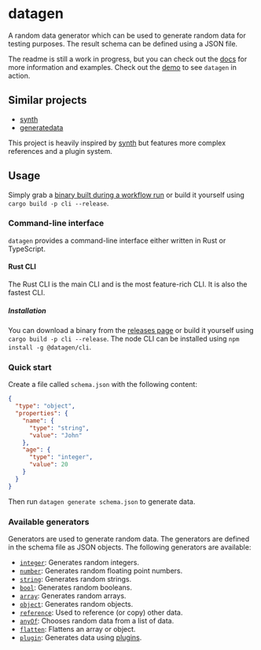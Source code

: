 # datagen

A random data generator which can be used to generate random data for testing purposes.
The result schema can be defined using a JSON file.

The readme is still a work in progress, but you can check out
the [docs](https://markusjx.github.io/datagen/) for more information and examples.
Check out the [demo](https://markusjx.github.io/datagen/demo/) to see `datagen` in action.

## Similar projects

- [synth](https://github.com/shuttle-hq/synth)
- [generatedata](https://github.com/benkeen/generatedata)

This project is heavily inspired by [synth](https://github.com/shuttle-hq/synth)
but features more complex references and a plugin system.

## Usage

Simply grab a [binary built during a workflow run](https://github.com/MarkusJx/datagen/actions/workflows/build.yml?query=branch%3Amain)
or build it yourself using `cargo build -p cli --release`.

### Command-line interface

`datagen` provides a command-line interface either written in Rust or TypeScript.

#### Rust CLI

The Rust CLI is the main CLI and is the most feature-rich CLI. It is also the fastest CLI.

##### Installation

You can download a binary from the [releases page](https://github.com/MarkusJx/datagen/releases)
or build it yourself using `cargo build -p cli --release`.
The node CLI can be installed using `npm install -g @datagen/cli`.

### Quick start

Create a file called `schema.json` with the following content:

```json
{
  "type": "object",
  "properties": {
    "name": {
      "type": "string",
      "value": "John"
    },
    "age": {
      "type": "integer",
      "value": 20
    }
  }
}
```

Then run `datagen generate schema.json` to generate data.

### Available generators

Generators are used to generate random data. The generators are defined in the
schema file as JSON objects. The following generators are available:

- [`integer`](https://markusjx.github.io/datagen/docs/content/integer/): Generates random integers.
- [`number`](https://markusjx.github.io/datagen/docs/content/number/): Generates random floating point numbers.
- [`string`](https://markusjx.github.io/datagen/docs/content/string/): Generates random strings.
- [`bool`](https://markusjx.github.io/datagen/docs/content/bool/): Generates random booleans.
- [`array`](https://markusjx.github.io/datagen/docs/content/array/): Generates random arrays.
- [`object`](https://markusjx.github.io/datagen/docs/content/object/): Generates random objects.
- [`reference`](https://markusjx.github.io/datagen/docs/content/reference/): Used to reference (or copy) other data.
- [`anyOf`](https://markusjx.github.io/datagen/docs/content/anyof/): Chooses random data from a list of data.
- [`flatten`](https://markusjx.github.io/datagen/docs/content/flatten/): Flattens an array or object.
- [`plugin`](https://markusjx.github.io/datagen/docs/content/plugin/): Generates data using [plugins](https://markusjx.github.io/datagen/docs/plugins/).
